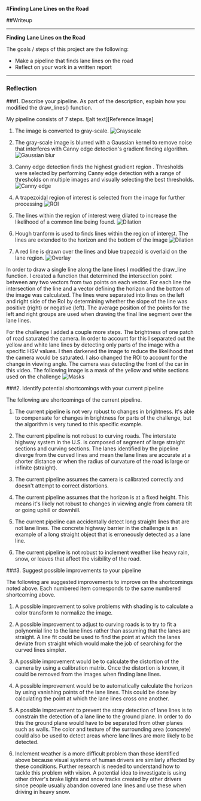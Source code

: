 #**Finding Lane Lines on the Road** 

##Writeup 

---

**Finding Lane Lines on the Road**

The goals / steps of this project are the following:
* Make a pipeline that finds lane lines on the road
* Reflect on your work in a written report


[//]: # (Image References)

[image0]: ./results/image.jpg "Ref Image"
[image1]: ./results/grayscale.jpg "Grayscale"
[image2]: ./results/blur.jpg "Gaussian Blur"
[image3]: ./results/canny.jpg "Canny Edge Detection"
[image4]: ./results/roi.jpg "Region of Interest"
[image5]: ./results/dilate.jpg "Dilation"
[image6]: ./results/hough.jpg "Hough"
[image7]: ./results/overlaid.jpg "Overlaid"
[image8]: ./masks/two_masks.jpg "Masks"

---

### Reflection

###1. Describe your pipeline. As part of the description, explain how you modified the draw_lines() function.

My pipeline consists of 7 steps. 
![alt text][Reference Image]

1. The image is converted to gray-scale. ![Grayscale][image1]

2. The gray-scale image is blurred with a Gaussian kernel to remove noise that interferes with Canny edge detection's gradient finding algorithm. ![Gaussian blur][image2]

3. Canny edge detection finds the highest gradient region . Thresholds were selected by performing Canny edge detection with a range of thresholds on multiple images and visually selecting the best thresholds. ![Canny edge][image3]

4. A trapezoidal region of interest is selected from the image for further processing ![ROI][image4]

5. The lines within the region of interest were dilated to increase the likelihood of a common line being found. ![Dilation][image5]

6. Hough tranform is used to finds lines within the region of interest. The lines are extended to the horizon and the bottom of the image ![Dilation][image6]

7. A red line is drawn over the lines and blue trapezoid is overlaid on the lane region. ![Overlay][image7]

In order to draw a single line along the lane lines I modified the draw_line function. I created a function that determined the intersection point between any two vectors from two points on each vector. For each line the intersection of the line and a vector defining the horizon and the bottom of the image was calculated. The lines were separated into lines on the left and right side of the RoI by determining whether the slope of the line was positive (right) or negative (left). The average position of the points for the left and right groups are used when drawing the final line segment over the lane lines.

For the challenge I added a couple more steps. The brightness of one patch of road saturated the camera. In order to account for this I separated out the yellow and white lane lines by detecting only parts of the image with a specific HSV values. I then darkened the image to reduce the likelihood that the camera would be saturated. I also changed the ROI to account for the change in viewing angle. The camera was detecting the front of the car in this video. The following image is a mask of the yellow and white sections used on the challenge ![Masks][image8]


###2. Identify potential shortcomings with your current pipeline

The following are shortcomings of the current pipeline.

1. The current pipeline is not very robust to changes in brightness. It's able to compensate for changes in brightness for parts of the challenge, but the algorithm is very tuned to this specific example.

2. The current pipeline is not robust to curving roads. The interstate highway system in the U.S. is composed of segment of large straight sections and curving sections. The lanes identified by the pipeline diverge from the curved lines and mean the lane lines are accurate at a shorter distance or when the radius of curvature of the road is large or infinite (straight).

3. The current pipeline assumes the camera is calibrated correctly and doesn't attempt to correct distortions.

4. The current pipeline assumes that the horizon is at a fixed height. This means it's likely not robust to changes in viewing angle from camera tilt or going uphill or downhill.

5. The current pipeline can accidentally detect long straight lines that are not lane lines. The concrete highway barrier in the challenge is an example of a long straight object that is erroneously detected as a lane line.

6. The current pipeline is not robust to inclement weather like heavy rain, snow, or leaves that affect the visibility of the road.

###3. Suggest possible improvements to your pipeline

The following are suggested improvements to  improve on the shortcomings noted above. Each numbered item corresponds to the same numbered shortcoming above.
1. A possible improvement to solve problems with shading is to calculate a color transform to normalize the image.

2. A possible improvement to adjust to curving roads is to try to fit a polynomial line to the lane lines rather than assuming that the lanes are straight. A line fit could be used to find the point at which the lanes deviate from straight which would make the job of searching for the curved lines simpler.

3. A possible improvement would be to calculate the distortion of the camera by using a calibration matrix. Once the distortion is known, it could be removed from the images when finding lane lines.

4. A possible improvement would be to automatically calculate the horizon by using vanishing points of the lane lines. This could be done by calculating the point at which the lane lines cross one another.

5. A possible improvement to prevent the stray detection of lane lines is to constrain the detection of a lane line to the ground plane. In order to do this the ground plane would have to be separated from other planes such as walls. The color and texture of the surrounding area (concrete) could also be used to detect areas where lane lines are more likely to be detected.

6. Inclement weather is a more difficult problem than those identified above because visual systems of human drivers are similarly affected by these conditions. Further research is needed to understand how to tackle this problem with vision. A potential idea to investigate is using other driver's brake lights and snow tracks created by other drivers since people usually abandon covered lane lines and use these when driving in heavy snow. 
